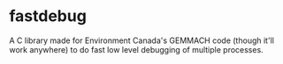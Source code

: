 fastdebug
=========

A C library made for Environment Canada's GEMMACH code (though it'll work anywhere) to do fast low level debugging of multiple processes.
